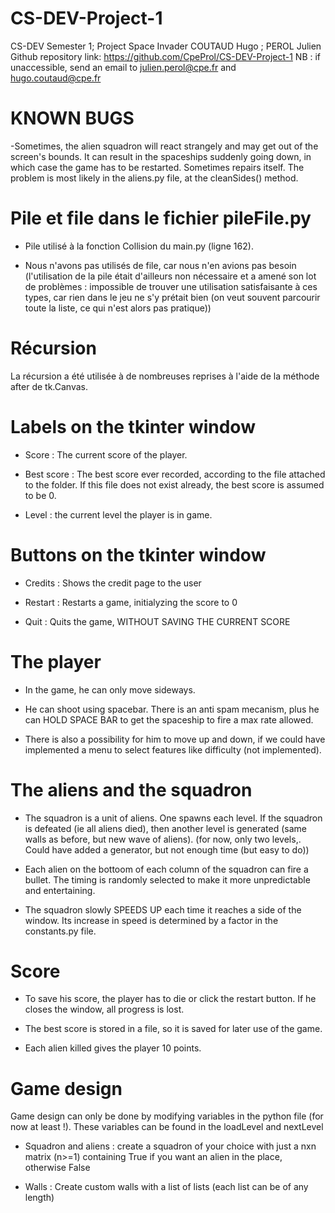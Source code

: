 # CS-DEV-Project-1
CS-DEV Semester 1; Project Space Invader
COUTAUD Hugo ; PEROL Julien
Github repository link: https://github.com/CpeProl/CS-DEV-Project-1
 NB : if unaccessible, send an email to julien.perol@cpe.fr and hugo.coutaud@cpe.fr
 
# KNOWN BUGS

-Sometimes, the alien squadron will react strangely and may get out of the screen's bounds.
It can result in the spaceships suddenly going down, in which case the game has to be restarted.
Sometimes repairs itself. The problem is most likely in the aliens.py file, at the cleanSides() method.

# Pile et file dans le fichier pileFile.py

- Pile utilisé à la fonction Collision du main.py (ligne 162).

- Nous n'avons pas utilisés de file, car nous n'en avions pas besoin (l'utilisation de la pile était d'ailleurs non nécessaire et a amené son lot de problèmes : impossible de trouver une utilisation satisfaisante à ces types, car rien dans le jeu ne s'y prétait bien (on veut souvent parcourir toute la liste, ce qui n'est alors pas pratique))

# Récursion

La récursion a été utilisée à de nombreuses reprises à l'aide de la méthode after de tk.Canvas.

# Labels on the tkinter window

- Score : The current score of the player.

- Best score : The best score ever recorded, according to the file attached to the folder. If this file does not exist already, the best score is assumed to be 0.

- Level : the current level the player is in game.

# Buttons on the tkinter window

- Credits : Shows the credit page to the user

- Restart : Restarts a game, initialyzing the score to 0

- Quit : Quits the game, WITHOUT SAVING THE CURRENT SCORE

# The player

- In the game, he can only move sideways.

- He can shoot using spacebar. There is an anti spam mecanism, plus he can HOLD SPACE BAR to get the spaceship to fire a max rate allowed.

- There is also a possibility for him to move up and down, if we could have implemented a menu to select features like difficulty (not implemented).

# The aliens and the squadron

- The squadron is a unit of aliens. One spawns each level. If the squadron is defeated (ie all aliens died), then another level is generated (same walls as before, but new wave of aliens).
(for now, only two levels,. Could have added a generator, but not enough time (but easy to do))

- Each alien on the bottoom of each column of the squadron can fire a bullet. The timing is randomly selected to make it more unpredictable and entertaining.

- The squadron slowly SPEEDS UP each time it reaches a side of the window. Its increase in speed is determined by a factor in the constants.py file.

# Score

- To save his score, the player has to die or click the restart button. If he closes the window, all progress is lost.

- The best score is stored in a file, so it is saved for later use of the game.

- Each alien killed gives the player 10 points.

# Game design

Game design can only be done by modifying variables in the python file (for now at least !). These variables can be found in the loadLevel and nextLevel

- Squadron and aliens : create a squadron of your choice with just a nxn matrix (n>=1) containing True if you want an alien in the place, otherwise False

- Walls : Create custom walls with a list of lists (each list can be of any length)


